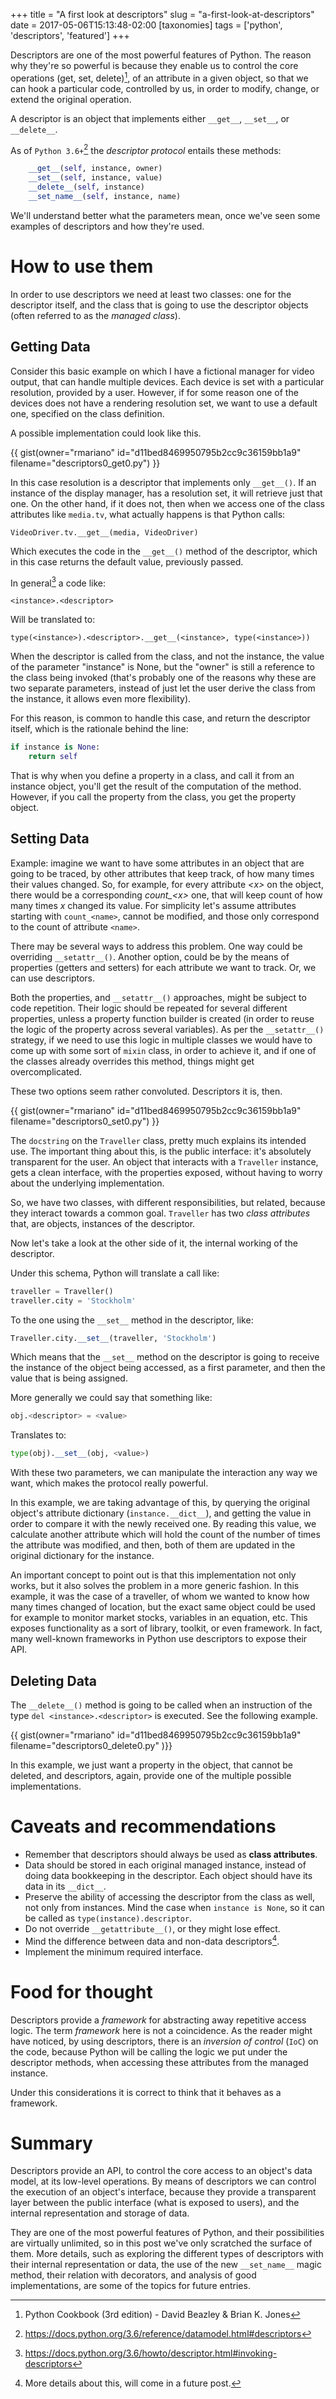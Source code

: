 +++
title = "A first look at descriptors"
slug = "a-first-look-at-descriptors"
date = 2017-05-06T15:13:48-02:00
[taxonomies]
tags = ['python', 'descriptors', 'featured']
+++

Descriptors are one of the most powerful features of Python. The reason
why they\'re so powerful is because they enable us to control the core
operations (get, set, delete)[^1], of an attribute in a given object, so
that we can hook a particular code, controlled by us, in order to
modify, change, or extend the original operation.

A descriptor is an object that implements either `__get__`, `__set__`,
or `__delete__`.

As of `Python 3.6+`[^2] the *descriptor protocol* entails these methods:

```python
    __get__(self, instance, owner)
    __set__(self, instance, value)
    __delete__(self, instance)
    __set_name__(self, instance, name)
```

We\'ll understand better what the parameters mean, once we\'ve seen some
examples of descriptors and how they\'re used.

# How to use them

In order to use descriptors we need at least two classes: one for the
descriptor itself, and the class that is going to use the descriptor
objects (often referred to as the *managed class*).

## Getting Data

Consider this basic example on which I have a fictional manager for
video output, that can handle multiple devices. Each device is set with
a particular resolution, provided by a user. However, if for some reason
one of the devices does not have a rendering resolution set, we want to
use a default one, specified on the class definition.

A possible implementation could look like this.

{{ gist(owner="rmariano" id="d11bed8469950795b2cc9c36159bb1a9" filename="descriptors0_get0.py") }}


In this case resolution is a descriptor that implements only
`__get__()`. If an instance of the display manager, has a resolution
set, it will retrieve just that one. On the other hand, if it does not,
then when we access one of the class attributes like `media.tv`, what
actually happens is that Python calls:

    VideoDriver.tv.__get__(media, VideoDriver)

Which executes the code in the `__get__()` method of the descriptor,
which in this case returns the default value, previously passed.

In general[^3] a code like:

    <instance>.<descriptor>

Will be translated to:

    type(<instance>).<descriptor>.__get__(<instance>, type(<instance>))

When the descriptor is called from the class, and not the instance, the
value of the parameter \"instance\" is None, but the \"owner\" is still
a reference to the class being invoked (that\'s probably one of the
reasons why these are two separate parameters, instead of just let the
user derive the class from the instance, it allows even more
flexibility).

For this reason, is common to handle this case, and return the
descriptor itself, which is the rationale behind the line:

```python
if instance is None:
    return self
```

That is why when you define a property in a class, and call it from an
instance object, you\'ll get the result of the computation of the
method. However, if you call the property from the class, you get the
property object.

## Setting Data

Example: imagine we want to have some attributes in an object that are
going to be traced, by other attributes that keep track, of how many
times their values changed. So, for example, for every attribute *\<x\>*
on the object, there would be a corresponding *count\_\<x\>* one, that
will keep count of how many times *x* changed its value. For simplicity
let\'s assume attributes starting with `count_<name>`, cannot be
modified, and those only correspond to the count of attribute `<name>`.

There may be several ways to address this problem. One way could be
overriding `__setattr__()`. Another option, could be by the means of
properties (getters and setters) for each attribute we want to track.
Or, we can use descriptors.

Both the properties, and `__setattr__()` approaches, might be subject to
code repetition. Their logic should be repeated for several different
properties, unless a property function builder is created (in order to
reuse the logic of the property across several variables). As per the
`__setattr__()` strategy, if we need to use this logic in multiple
classes we would have to come up with some sort of `mixin` class, in
order to achieve it, and if one of the classes already overrides this
method, things might get overcomplicated.

These two options seem rather convoluted. Descriptors it is, then.

{{ gist(owner="rmariano" id="d11bed8469950795b2cc9c36159bb1a9" filename="descriptors0_set0.py") }}

The `docstring` on the `Traveller` class, pretty much explains its
intended use. The important thing about this, is the public interface:
it\'s absolutely transparent for the user. An object that interacts with
a `Traveller` instance, gets a clean interface, with the properties
exposed, without having to worry about the underlying implementation.

So, we have two classes, with different responsibilities, but related,
because they interact towards a common goal. `Traveller` has two *class
attributes* that, are objects, instances of the descriptor.

Now let\'s take a look at the other side of it, the internal working of
the descriptor.

Under this schema, Python will translate a call like:

```python
traveller = Traveller()
traveller.city = 'Stockholm'
```

To the one using the `__set__` method in the descriptor, like:

```python
Traveller.city.__set__(traveller, 'Stockholm')
```

Which means that the `__set__` method on the descriptor is going to
receive the instance of the object being accessed, as a first parameter,
and then the value that is being assigned.

More generally we could say that something like:

```python
obj.<descriptor> = <value>
```

Translates to:

```python
type(obj).__set__(obj, <value>)
```

With these two parameters, we can manipulate the interaction any way we
want, which makes the protocol really powerful.

In this example, we are taking advantage of this, by querying the
original object\'s attribute dictionary (`instance.__dict__`), and
getting the value in order to compare it with the newly received one. By
reading this value, we calculate another attribute which will hold the
count of the number of times the attribute was modified, and then, both
of them are updated in the original dictionary for the instance.

An important concept to point out is that this implementation not only
works, but it also solves the problem in a more generic fashion. In this
example, it was the case of a traveller, of whom we wanted to know how
many times changed of location, but the exact same object could be used
for example to monitor market stocks, variables in an equation, etc.
This exposes functionality as a sort of library, toolkit, or even
framework. In fact, many well-known frameworks in Python use descriptors
to expose their API.

## Deleting Data

The `__delete__()` method is going to be called when an instruction of
the type `del <instance>.<descriptor>` is executed. See the following
example.

{{ gist(owner="rmariano" id="d11bed8469950795b2cc9c36159bb1a9" filename="descriptors0_delete0.py" )}}

In this example, we just want a property in the object, that cannot be
deleted, and descriptors, again, provide one of the multiple possible
implementations.

# Caveats and recommendations

-   Remember that descriptors should always be used as **class
    attributes**.
-   Data should be stored in each original managed instance, instead of
    doing data bookkeeping in the descriptor. Each object should have
    its data in its `__dict__`.
-   Preserve the ability of accessing the descriptor from the class as
    well, not only from instances. Mind the case when
    `instance is None`, so it can be called as
    `type(instance).descriptor`.
-   Do not override `__getattribute__()`, or they might lose effect.
-   Mind the difference between data and non-data descriptors[^4].
-   Implement the minimum required interface.

# Food for thought

Descriptors provide a *framework* for abstracting away repetitive access
logic. The term *framework* here is not a coincidence. As the reader
might have noticed, by using descriptors, there is an *inversion of
control* (`IoC`) on the code, because Python will be calling the logic
we put under the descriptor methods, when accessing these attributes
from the managed instance.

Under this considerations it is correct to think that it behaves as a
framework.

# Summary

Descriptors provide an API, to control the core access to an object\'s
data model, at its low-level operations. By means of descriptors we can
control the execution of an object\'s interface, because they provide a
transparent layer between the public interface (what is exposed to
users), and the internal representation and storage of data.

They are one of the most powerful features of Python, and their
possibilities are virtually unlimited, so in this post we\'ve only
scratched the surface of them. More details, such as exploring the
different types of descriptors with their internal representation or
data, the use of the new `__set_name__` magic method, their relation
with decorators, and analysis of good implementations, are some of the
topics for future entries.

[^1]: Python Cookbook (3rd edition) - David Beazley & Brian K. Jones

[^2]: <https://docs.python.org/3.6/reference/datamodel.html#descriptors>

[^3]: <https://docs.python.org/3.6/howto/descriptor.html#invoking-descriptors>

[^4]: More details about this, will come in a future post.
